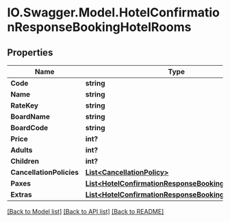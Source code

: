 # IO.Swagger.Model.HotelConfirmationResponseBookingHotelRooms
## Properties

Name | Type | Description | Notes
------------ | ------------- | ------------- | -------------
**Code** | **string** |  | [optional] 
**Name** | **string** |  | [optional] 
**RateKey** | **string** |  | [optional] 
**BoardName** | **string** |  | [optional] 
**BoardCode** | **string** |  | [optional] 
**Price** | **int?** |  | [optional] 
**Adults** | **int?** |  | [optional] 
**Children** | **int?** |  | [optional] 
**CancellationPolicies** | [**List&lt;CancellationPolicy&gt;**](CancellationPolicy.md) |  | [optional] 
**Paxes** | [**List&lt;HotelConfirmationResponseBookingHotelPaxes&gt;**](HotelConfirmationResponseBookingHotelPaxes.md) |  | [optional] 
**Extras** | [**List&lt;HotelConfirmationResponseBookingHotelExtras&gt;**](HotelConfirmationResponseBookingHotelExtras.md) |  | [optional] 

[[Back to Model list]](../README.md#documentation-for-models) [[Back to API list]](../README.md#documentation-for-api-endpoints) [[Back to README]](../README.md)

